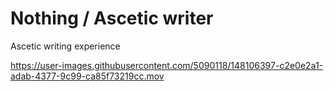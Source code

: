 # Nothing / Ascetic writer
Ascetic writing experience


https://user-images.githubusercontent.com/5090118/148106397-c2e0e2a1-adab-4377-9c99-ca85f73219cc.mov

